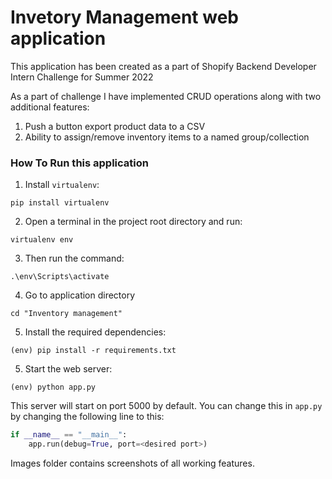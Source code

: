 # Invetory Management web application

This application has been created as a part of Shopify Backend Developer Intern Challenge for Summer 2022

As a part of challenge I have implemented CRUD operations along with two additional features:
1. Push a button export product data to a CSV
2. Ability to assign/remove inventory items to a named group/collection



### How To Run this application
1. Install `virtualenv`:
```
pip install virtualenv
```

2. Open a terminal in the project root directory and run:
```
virtualenv env
```

3. Then run the command:
```
.\env\Scripts\activate
```

4. Go to application directory
```
cd "Inventory management"
```

5. Install the required dependencies:
```
(env) pip install -r requirements.txt
```

5. Start the web server:
```
(env) python app.py
```

This server will start on port 5000 by default. You can change this in `app.py` by changing the following line to this:

```python
if __name__ == "__main__":
    app.run(debug=True, port=<desired port>)
```

Images folder contains screenshots of all working features.
